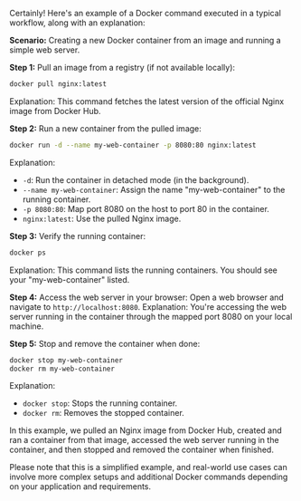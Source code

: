 Certainly! Here's an example of a Docker command executed in a typical workflow, along with an explanation:

**Scenario:** Creating a new Docker container from an image and running a simple web server.

**Step 1:** Pull an image from a registry (if not available locally):
```bash
docker pull nginx:latest
```
Explanation: This command fetches the latest version of the official Nginx image from Docker Hub.

**Step 2:** Run a new container from the pulled image:
```bash
docker run -d --name my-web-container -p 8080:80 nginx:latest
```
Explanation:
- `-d`: Run the container in detached mode (in the background).
- `--name my-web-container`: Assign the name "my-web-container" to the running container.
- `-p 8080:80`: Map port 8080 on the host to port 80 in the container.
- `nginx:latest`: Use the pulled Nginx image.

**Step 3:** Verify the running container:
```bash
docker ps
```
Explanation: This command lists the running containers. You should see your "my-web-container" listed.

**Step 4:** Access the web server in your browser:
Open a web browser and navigate to `http://localhost:8080`.
Explanation: You're accessing the web server running in the container through the mapped port 8080 on your local machine.

**Step 5:** Stop and remove the container when done:
```bash
docker stop my-web-container
docker rm my-web-container
```
Explanation:
- `docker stop`: Stops the running container.
- `docker rm`: Removes the stopped container.

In this example, we pulled an Nginx image from Docker Hub, created and ran a container from that image, accessed the web server running in the container, and then stopped and removed the container when finished.

Please note that this is a simplified example, and real-world use cases can involve more complex setups and additional Docker commands depending on your application and requirements.
